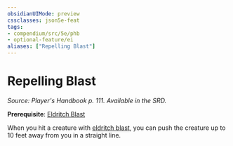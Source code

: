 ```yaml
---
obsidianUIMode: preview
cssclasses: json5e-feat
tags:
- compendium/src/5e/phb
- optional-feature/ei
aliases: ["Repelling Blast"]
---
```

# Repelling Blast
*Source: Player's Handbook p. 111. Available in the SRD.*  

**Prerequisite**: [Eldritch Blast](4-Resources/Compendium/spells/eldritch-blast.md)

When you hit a creature with [eldritch blast](4-Resources/Compendium/spells/eldritch-blast.md), you can push the creature up to 10 feet away from you in a straight line.